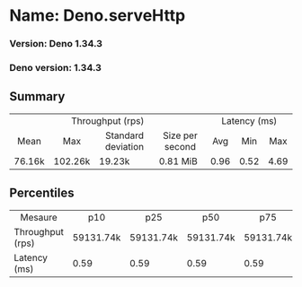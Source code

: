 # Name: Deno.serveHttp 
  
  ### Version: Deno 1.34.3
  ### Deno version: 1.34.3

## Summary
<table>
<tr>
    <td align="center" colspan="4">Throughput (rps)</td>
    <td align="center" colspan="3">Latency (ms)</td>
</tr>
<tr>
    <td align="center">Mean</td>
    <td align="center">Max</td>
    <td align="center">Standard deviation</td>
    <td align="center">Size per second</td>
    <td align="center">Avg</td>
    <td align="center">Min</td>
    <td align="center">Max</td>
</tr>
<tr>
    <td>76.16k</td>
    <td>102.26k</td>
    <td>19.23k</td>
    <td>0.81 MiB</td>
    <td>0.96</td>
    <td>0.52</td>
    <td>4.69</td>
</tr>
</table>

## Percentiles

<table>
<tr>
  <td align="center">Mesaure</td>
  <td align="center">p10</td>
  <td align="center">p25</td>
  <td align="center">p50</td>
  <td align="center">p75</td>
  <td align="center">p90</td>
  <td align="center">p95</td>
  <td align="center">p99</td>
</tr>
<tr>
  <td>Throughput (rps)</td>
  <td>59131.74k</td>
  <td>59131.74k</td>
  <td>59131.74k</td>
  <td>59131.74k</td>
  <td>98412.76k</td>
  <td>102262.79k</td>
  <td>102262.79k</td>
</tr>
<tr>
  <td>Latency (ms)</td>
  <td>0.59</td>
  <td>0.59</td>
  <td>0.59</td>
  <td>0.59</td>
  <td>1.44</td>
  <td>1.75</td>
  <td>3.44</td>
</tr>
</table>
